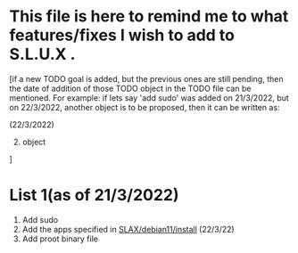 # This file is here to remind me to what features/fixes I wish to add to  S.L.U.X .
[if a new TODO goal is added, but the previous ones are still pending, then the date of addition of those TODO object in the TODO file can be mentioned.
For example: if lets say 'add sudo' was added on 21/3/2022, but on 22/3/2022, another object is to be proposed, then it can be written as:

(22/3/2022)

2. object

] 
# List 1(as of 21/3/2022)
1. Add sudo
2. Add the apps specified in [SLAX/debian11/install](https://www.github.com/tomas-m/linux-live/Slax/debian11/build)
(22/3/22)
3. Add proot binary file
